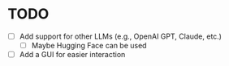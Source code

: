 # TODO

- [ ] Add support for other LLMs (e.g., OpenAI GPT, Claude, etc.)
  - [ ] Maybe Hugging Face can be used
- [ ] Add a GUI for easier interaction